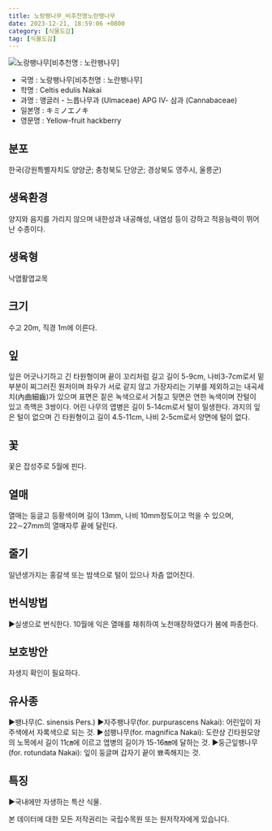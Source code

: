 ```yaml
---
title: 노랑팽나무_비추천명노란팽나무
date: 2023-12-21, 18:59:06 +0800
category: [식물도감]
tag: [식물도감]
---
```




![노랑팽나무[비추천명 : 노란팽나무]](http://www.nature.go.kr/fileUpload/plants/basic/Ulmaceae/Celtis/1000/3_th2.JPG)
- 국명 : 노랑팽나무[비추천명 : 노란팽나무]
- 학명 : Celtis edulis Nakai
- 과명 : 앵글러 - 느릅나무과 (Ulmaceae) APG Ⅳ- 삼과 (Cannabaceae)
- 일본명 : キミノエノキ
- 영문명 : Yellow-fruit hackberry


## 분포
한국(강원특별자치도 양양군; 충청북도 단양군; 경상북도 영주시, 울릉군) 
## 생육환경
양지와 음지를 가리지 않으며 내한성과 내공해성, 내염성 등이 강하고 적응능력이 뛰어난 수종이다.
## 생육형
낙엽활엽교목
## 크기
수고 20m, 직경 1m에 이른다.
## 잎
잎은 어긋나기하고 긴 타원형이며 끝이 꼬리처럼 길고 길이 5-9cm, 나비3-7cm로서 밑부분이 찌그러진 원저이며 좌우가 서로 같지 않고 가장자리는 기부를 제외하고는 내곡세치(內曲細齒)가 있으며 표면은 짙은 녹색으로서 거칠고 뒷면은 연한 녹색이며 잔털이 있고 측맥은 3쌍이다. 어린 나무의 엽병은 길이 5-14cm로서 털이 밀생한다. 과지의 잎은 털이 없으며 긴 타원형이고 길이 4.5-11cm, 나비 2-5cm로서 양면에 털이 없다.
## 꽃
꽃은 잡성주로 5월에 핀다.
## 열매
열매는 둥글고 등황색이며 길이 13mm, 나비 10mm정도이고 먹을 수 있으며, 22∼27mm의 열매자루 끝에 달린다.
## 줄기
일년생가지는 홍갈색 또는 밤색으로 털이 있으나 차츰 없어진다.
## 번식방법
▶실생으로 번식한다. 10월에 익은 열매를 채취하여 노천매장하였다가 봄에 파종한다.
## 보호방안
자생지 확인이 필요하다.
## 유사종
▶팽나무(C. sinensis Pers.)▶자주팽나무(for. purpurascens Nakai): 어린잎이 자주색에서 자록색으로 되는 것.▶섬팽나무(for. magnifica Nakai): 도란상 긴타원모양의 노목에서 길이 11㎝에 이르고 엽병의 길이가 15-16㎜에 달하는 것. ▶둥근잎팽나무(for. rotundata Nakai): 잎이 둥글며 갑자기 끝이 뾰족해지는 것.
## 특징
▶국내에만 자생하는 특산 식물.






본 데이터에 대한 모든 저작권리는 국립수목원 또는 원저작자에게 있습니다.
